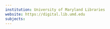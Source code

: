 ```yaml
---
institution: University of Maryland Libraries
website: https://digital.lib.umd.edu
subjects: 
---
```

